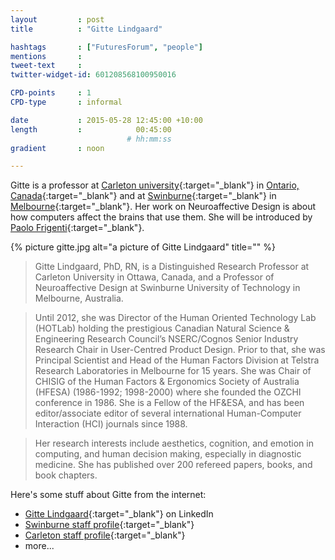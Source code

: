 ```yaml
---
layout         : post
title          : "Gitte Lindgaard"

hashtags       : ["FuturesForum", "people"]
mentions       : 
tweet-text     :
twitter-widget-id: 601208568100950016

CPD-points     : 1
CPD-type       : informal

date           : 2015-05-28 12:45:00 +10:00
length         :            00:45:00
                          # hh:mm:ss
gradient       : noon

---
```


Gitte is a professor at [Carleton university](http://http-server.carleton.ca/~glindgaa/){:target="_blank"} in [Ontario, Canada](https://goo.gl/maps/uPtDm){:target="_blank"} and at [Swinburne](http://www.swinburne.edu.au/health-arts-design/staff-profiles/view.php?who=glindgaard){:target="_blank"} in [Melbourne](https://goo.gl/maps/yaXF2){:target="_blank"}. Her work on Neuroaffective Design is about how computers affect the brains that use them. She will be introduced by [Paolo Frigenti](http://twitter.com/TODO){:target="_blank"}.

{% picture gitte.jpg alt="a picture of Gitte Lindgaard" title="" %}

>Gitte Lindgaard, PhD, RN, is a Distinguished Research Professor at Carleton University in Ottawa, Canada, and a Professor of Neuroaffective Design at Swinburne University of Technology in Melbourne, Australia.  

>Until 2012, she was Director of the Human Oriented Technology Lab (HOTLab) holding the prestigious Canadian Natural Science & Engineering Research Council’s NSERC/Cognos Senior Industry Research Chair in User-Centred Product Design. Prior to that, she was Principal Scientist and Head of the Human Factors Division at Telstra Research Laboratories in Melbourne for 15 years. She was Chair of CHISIG of the Human Factors & Ergonomics Society of Australia (HFESA) (1986-1992; 1998-2000) where she founded the OZCHI conference in 1986. She is a Fellow of the HF&ESA, and has been editor/associate editor of several international Human-Computer Interaction (HCI) journals since 1988. 

>Her research interests include aesthetics, cognition, and emotion in computing, and human decision making, especially in diagnostic medicine. She has published over 200 refereed papers, books, and book chapters. 

Here's some stuff about Gitte from the internet:

* [Gitte Lindgaard](https://ca.linkedin.com/pub/gitte-lindgaard/8/15a/bb){:target="_blank"} on LinkedIn
* [Swinburne staff profile](http://www.swinburne.edu.au/health-arts-design/staff-profiles/view.php?who=glindgaard){:target="_blank"}
* [Carleton staff profile](http://http-server.carleton.ca/~glindgaa/){:target="_blank"}
* more...
